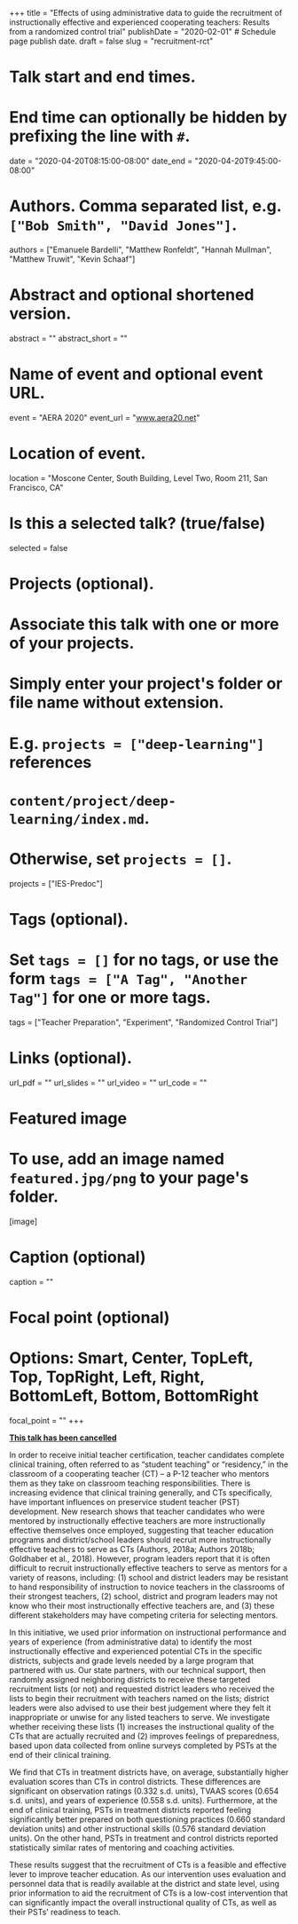 +++
title = "Effects of using administrative data to guide the recruitment of instructionally effective and experienced cooperating teachers: Results from a randomized control trial"
publishDate = "2020-02-01"  # Schedule page publish date.
draft = false
slug = "recruitment-rct"

# Talk start and end times.
#   End time can optionally be hidden by prefixing the line with `#`.
date = "2020-04-20T08:15:00-08:00"
date_end = "2020-04-20T9:45:00-08:00"

# Authors. Comma separated list, e.g. `["Bob Smith", "David Jones"]`.
authors = ["Emanuele Bardelli", "Matthew Ronfeldt", "Hannah Mullman", "Matthew Truwit", "Kevin Schaaf"]

# Abstract and optional shortened version.
abstract = ""
abstract_short = ""

# Name of event and optional event URL.
event = "AERA 2020"
event_url = "www.aera20.net"

# Location of event.
location = "Moscone Center, South Building, Level Two, Room 211, San Francisco, CA"

# Is this a selected talk? (true/false)
selected = false

# Projects (optional).
#   Associate this talk with one or more of your projects.
#   Simply enter your project's folder or file name without extension.
#   E.g. `projects = ["deep-learning"]` references
#   `content/project/deep-learning/index.md`.
#   Otherwise, set `projects = []`.
projects = ["IES-Predoc"]

# Tags (optional).
#   Set `tags = []` for no tags, or use the form `tags = ["A Tag", "Another Tag"]` for one or more tags.
tags = ["Teacher Preparation", "Experiment", "Randomized Control Trial"]

# Links (optional).
url_pdf = ""
url_slides = ""
url_video = ""
url_code = ""

# Featured image
# To use, add an image named `featured.jpg/png` to your page's folder.
[image]
  # Caption (optional)
  caption = ""

  # Focal point (optional)
  # Options: Smart, Center, TopLeft, Top, TopRight, Left, Right, BottomLeft, Bottom, BottomRight
  focal_point = ""
+++

**[This talk has been cancelled](https://www.aera.net/Newsroom/AERA-Announces-2020-Annual-Meeting-Change)**

In order to receive initial teacher certification, teacher candidates complete
clinical training, often referred to as “student teaching” or “residency,” in
the classroom of a cooperating teacher (CT) – a P-12 teacher who mentors them
as they take on classroom teaching responsibilities. There is increasing
evidence that clinical training generally, and CTs specifically, have
important influences on preservice student teacher (PST) development. New
research shows that teacher candidates who were mentored by instructionally
effective teachers are more instructionally effective themselves once
employed, suggesting that teacher education programs and district/school
leaders should recruit more instructionally effective teachers to serve as CTs
(Authors, 2018a; Authors 2018b; Goldhaber et al., 2018). However, program
leaders report that it is often difficult to recruit instructionally effective
teachers to serve as mentors for a variety of reasons, including: (1) school
and district leaders may be resistant to hand responsibility of instruction to
novice teachers in the classrooms of their strongest teachers, (2) school,
district and program leaders may not know who their most instructionally
effective teachers are, and (3) these different stakeholders may have
competing criteria for selecting mentors.

In this initiative, we used prior information on instructional performance and
years of experience (from administrative data) to identify the most
instructionally effective and experienced potential CTs in the specific
districts, subjects and grade levels needed by a large program that partnered
with us. Our state partners, with our technical support, then randomly
assigned neighboring districts to receive these targeted recruitment lists (or
not) and requested district leaders who received the lists to begin their
recruitment with teachers named on the lists; district leaders were also
advised to use their best judgement where they felt it inappropriate or unwise
for any listed teachers to serve. We investigate whether receiving these lists
(1) increases the instructional quality of the CTs that are actually recruited
and (2) improves feelings of preparedness, based upon data collected from
online surveys completed by PSTs at the end of their clinical training.

We find that CTs in treatment districts have, on average, substantially higher
evaluation scores than CTs in control districts. These differences are
significant on observation ratings (0.332 s.d. units), TVAAS scores (0.654
s.d. units), and years of experience (0.558 s.d. units). Furthermore, at the
end of clinical training, PSTs in treatment districts reported feeling
significantly better prepared on both questioning practices (0.660 standard
deviation units) and other instructional skills (0.576 standard deviation
units). On the other hand, PSTs in treatment and control districts reported
statistically similar rates of mentoring and coaching activities.

These results suggest that the recruitment of CTs is a feasible and effective
lever to improve teacher education. As our intervention uses evaluation and
personnel data that is readily available at the district and state level,
using prior information to aid the recruitment of CTs is a low-cost
intervention that can significantly impact the overall instructional quality
of CTs, as well as their PSTs’ readiness to teach.
